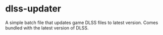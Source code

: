 # dlss-updater
A simple batch file that updates game DLSS files to latest version. Comes bundled with the latest version of DLSS.
